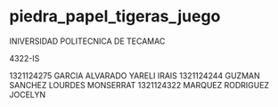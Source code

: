 # piedra_papel_tigeras_juego
INIVERSIDAD POLITECNICA DE TECAMAC 

4322-IS

1321124275      GARCIA ALVARADO YARELI IRAIS
1321124244      GUZMAN SANCHEZ LOURDES MONSERRAT
1321124322      MARQUEZ RODRIGUEZ JOCELYN